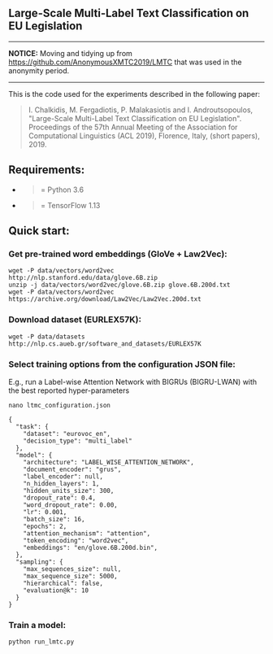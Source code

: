 ## Large-Scale Multi-Label Text Classification on EU Legislation

___
**NOTICE:** Moving and tidying up from https://github.com/AnonymousXMTC2019/LMTC that was used in the anonymity period.  
___
This is the code used for the experiments described in the following paper:


> I. Chalkidis, M. Fergadiotis, P. Malakasiotis and I. Androutsopoulos, "Large-Scale Multi-Label Text Classification on EU Legislation". Proceedings of the 57th Annual Meeting of the Association for Computational Linguistics (ACL 2019), Florence, Italy, (short papers), 2019.

## Requirements:

* >= Python 3.6
* >= TensorFlow 1.13

## Quick start:


### Get pre-trained word embeddings (GloVe + Law2Vec):

```
wget -P data/vectors/word2vec http://nlp.stanford.edu/data/glove.6B.zip
unzip -j data/vectors/word2vec/glove.6B.zip glove.6B.200d.txt
wget -P data/vectors/word2vec https://archive.org/download/Law2Vec/Law2Vec.200d.txt
```

### Download dataset (EURLEX57K):

```
wget -P data/datasets http://nlp.cs.aueb.gr/software_and_datasets/EURLEX57K
```

### Select training options from the configuration JSON file:

E.g., run a Label-wise Attention Network with BIGRUs (BIGRU-LWAN) with the best reported hyper-parameters

```
nano ltmc_configuration.json

{
  "task": {
    "dataset": "eurovoc_en",
    "decision_type": "multi_label"
  },
  "model": {
    "architecture": "LABEL_WISE_ATTENTION_NETWORK",
    "document_encoder": "grus",
    "label_encoder": null,
    "n_hidden_layers": 1,
    "hidden_units_size": 300,
    "dropout_rate": 0.4,
    "word_dropout_rate": 0.00,
    "lr": 0.001,
    "batch_size": 16,
    "epochs": 2,
    "attention_mechanism": "attention",
    "token_encoding": "word2vec",
    "embeddings": "en/glove.6B.200d.bin",
  },
  "sampling": {
    "max_sequences_size": null,
    "max_sequence_size": 5000,
    "hierarchical": false,
    "evaluation@k": 10
  }
}
```

### Train a model:

```
python run_lmtc.py
```
